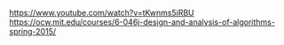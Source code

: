 https://www.youtube.com/watch?v=tKwnms5iRBU https://ocw.mit.edu/courses/6-046j-design-and-analysis-of-algorithms-spring-2015/
